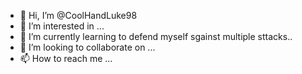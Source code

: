 - 👋 Hi, I’m @CoolHandLuke98
- 👀 I’m interested in ...
- 🌱 I’m currently learning to defend myself sgainst multiple sttacks..
- 💞️ I’m looking to collaborate on ...
- 📫 How to reach me ...

<!---
CoolHandLuke98/CoolHandLuke98 is a ✨ special ✨ repository because its `README.md` (this file) appears on your GitHub profile.
You can click the Preview link to take a look at your changes.
--->
